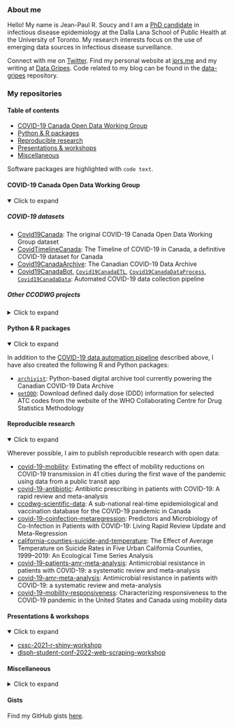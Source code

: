### About me

Hello! My name is Jean-Paul R. Soucy and I am a [PhD candidate](https://www.dlsph.utoronto.ca/program/phd-epidemiology/) in infectious disease epidemiology at the Dalla Lana School of Public Health at the University of Toronto. My research interests focus on the use of emerging data sources in infectious disease surveillance.

Connect with me on [Twitter](https://twitter.com/JPSoucy). Find my personal website at [jprs.me](https://jeanpaulsoucy.com/) and my writing at [Data Gripes](https://data.gripe/). Code related to my blog can be found in the [data-gripes](https://github.com/jeanpaulrsoucy/data-gripes) repository.

### My repositories

#### Table of contents

* [COVID-19 Canada Open Data Working Group](#covid-19-canada-open-data-working-group)
* [Python & R packages](#python--r-packages)
* [Reproducible research](#reproducible-research)
* [Presentations & workshops](#presentations--workshops)
* [Miscellaneous](#miscellaneous)

Software packages are highlighted with `code text`.

#### COVID-19 Canada Open Data Working Group

<details open>
 <summary>Click to expand</summary>
 
 ##### COVID-19 datasets

 * [Covid19Canada](https://github.com/ccodwg/Covid19Canada): The original COVID-19 Canada Open Data Working Group dataset
 * [CovidTimelineCanada](https://github.com/ccodwg/CovidTimelineCanada): The Timeline of COVID-19 in Canada, a definitive COVID-19 dataset for Canada
 * [Covid19CanadaArchive](https://github.com/ccodwg/Covid19CanadaArchive): The Canadian COVID-19 Data Archive
 * [Covid19CanadaBot](https://github.com/ccodwg/Covid19CanadaBot), [`Covid19CanadaETL`](https://github.com/ccodwg/Covid19CanadaETL), [`Covid19CanadaDataProcess`](https://github.com/ccodwg/Covid19CanadaDataProcess), [`Covid19CanadaData`](https://github.com/ccodwg/Covid19CanadaData): Automated COVID-19 data collection pipeline
 
 ##### Other CCODWG projects

 <details>
  <summary>Click to expand</summary>

  * [Covid19CanadaArchive-data-explorer](https://github.com/ccodwg/Covid19CanadaArchive-data-explorer): Data explorer for the Canadian COVID-19 Data Archive
  * [CovidTimelineCanada-js-dashboard](https://github.com/ccodwg/CovidTimelineCanada-js-dashboard): A simple JS dashboard for the Timeline of COVID-19 in Canada Dataset
  * [Covid19CanadaDashboard](https://github.com/ccodwg/Covid19CanadaDashboard): The original COVID-19 Canada Open Data Working Group dashboard
  * [Covid19CanadaAPI](https://github.com/ccodwg/Covid19CanadaAPI): Python-based API for the COVID-19 Canada Open Data Working Group dataset
  * [WhatHappenedCovid19InCanada](https://github.com/ccodwg/WhatHappenedCovid19InCanada): Landing page for the What Happened? COVID-19 in Canada project
  * [CovidDataStandard](https://github.com/ccodwg/CovidDataStandard)
  * [CovidStoriesCanada](https://github.com/ccodwg/CovidStoriesCanada)
  * [FAIR COVID-19 Data for 🇨🇦](https://github.com/ccodwg/FAIRCovid19DataProject)
  
 </details>

 </details>

#### Python & R packages

<details open>
 <summary>Click to expand</summary>

 In addition to the [COVID-19 data automation pipeline](https://github.com/ccodwg/Covid19CanadaBot) described above, I have also created the following R and Python packages:
 
 * [`archivist`](https://github.com/jeanpaulrsoucy/archivist): Python-based digital archive tool currently powering the Canadian COVID-19 Data Archive
 * [`getDDD`](https://github.com/jeanpaulrsoucy/getDDD): Download defined daily dose (DDD) information for selected ATC codes from the website of the WHO Collaborating Centre for Drug Statistics Methodology
 
</details>

#### Reproducible research

<details open>

 <summary>Click to expand</summary>

 Wherever possible, I aim to publish reproducible research with open data:

 * [covid-19-mobility](https://github.com/jeanpaulrsoucy/covid-19-mobility): Estimating the effect of mobility reductions on COVID-19 transmission in 41 cities during the first wave of the pandemic using data from a public transit app
 * [covid-19-antibiotic](https://github.com/jeanpaulrsoucy/covid-19-antibiotic): Antibiotic prescribing in patients with COVID-19: A rapid review and meta-analysis
 * [ccodwg-scientific-data](https://github.com/ccodwg/ccodwg-scientific-data): A sub-national real-time epidemiological and vaccination database for the COVID-19 pandemic in Canada
 * [covid-19-coinfection-metaregression](https://github.com/jeanpaulrsoucy/covid-19-coinfection-metaregression): Predictors and Microbiology of Co-Infection in Patients with COVID-19: Living Rapid Review Update and Meta-Regression
 * [california-counties-suicide-and-temperature](https://github.com/jeanpaulrsoucy/california-counties-suicide-and-temperature): The Effect of Average Temperature on Suicide Rates in Five Urban California Counties, 1999–⁠2019: An Ecological Time Series Analysis
 * [covid-19-patients-amr-meta-analysis](https://github.com/jeanpaulrsoucy/covid-19-patients-amr-meta-analysis): Antimicrobial resistance in patients with COVID-19: a systematic review and meta-analysis
 * [covid-19-amr-meta-analysis](https://github.com/jeanpaulrsoucy/covid-19-amr-meta-analysis): Antimicrobial resistance in patients with COVID-19: a systematic review and meta-analysis
 * [covid-19-mobility-responsiveness](https://github.com/jeanpaulrsoucy/covid-19-mobility-responsiveness): Characterizing responsiveness to the COVID-19 pandemic in the United States and Canada using mobility data
 
</details>

#### Presentations & workshops

<details open>
 <summary>Click to expand</summary>

 * [cssc-2021-r-shiny-workshop](https://github.com/jeanpaulrsoucy/cssc-2021-r-shiny-workshop)
 * [dlsph-student-conf-2022-web-scraping-workshop](https://github.com/jeanpaulrsoucy/dlsph-student-conf-2022-web-scraping-workshop)
 
</details>

#### Miscellaneous

<details>
 <summary>Click to expand</summary>
 
 ##### COVID-19 data
 
 * [canada-covid-vaccine-coverage](https://github.com/jeanpaulrsoucy/canada-covid-vaccine-coverage)
 * [ices-vaccine-coverage-by-fsa-time-series](https://github.com/jeanpaulrsoucy/ices-vaccine-coverage-by-fsa-time-series)
 * [on-pharmacy-covid-vaccines](https://github.com/jeanpaulrsoucy/on-pharmacy-covid-vaccines)
 * [covid-random-charts](https://github.com/jeanpaulrsoucy/covid-random-charts)
 * [covid-19-cargill](https://github.com/jeanpaulrsoucy/covid-19-cargill)
 
 ##### Other
 
 * [canada-mortality-rates-by-age](https://github.com/jeanpaulrsoucy/canada-mortality-rates-by-age)
 * [west-nile-canada](https://github.com/jeanpaulrsoucy/west-nile-canada)
 * [lyme-usa-1993-2009](https://github.com/jeanpaulrsoucy/lyme-usa-1993-2009)
 * [r-approx-1](https://github.com/jeanpaulrsoucy/r-approx-1)

</details>

#### Gists

Find my GitHub gists [here](https://gist.github.com/jeanpaulrsoucy).
